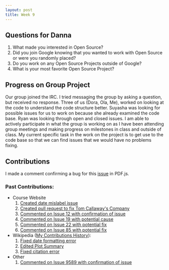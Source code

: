 ```yaml
--- 
layout: post
title: Week 9
---
```


## Questions for Danna
1. What made you interested in Open Source?
2. Did you join Google knowing that you wanted to work with Open Source or were you randomly placed?
3. Do you work on any Open Source Projects outside of Google?
4. What is your most favorite Open Source Project?

## Progress on Group Project
Our group joined the IRC. I tried messaging the group by asking a question, but received no response. Three of us (Dora, Ola, Me), worked on looking at the code to understand the code structure better. Suyasha was looking for possible issues for us to work on because she already examined the code base. Ryan was looking through open and closed issues. I am able to actively participate in what the group is working on as I have been attending group meetings and making progress on milestones in class and outside of class. My current specific task in the work on the project is to get use to the code base so that we can find issues that we would have no problems fixing. 

## Contributions
I made a comment confirming a bug for this [issue](https://github.com/mozilla/pdf.js/issues/5499) in PDF.js. 

### Past Contributions:
* Course Website  
  1. [Created date mislabel issue](https://github.com/joannakl/cs480_s18/issues/9)
  2. [Created pull request to fix Tom Callaway's Company](https://github.com/joannakl/cs480_s18/pull/56)
  3. [Commented on Issue 12 with confirmation of issue](https://github.com/joannakl/cs480_s18/issues/12)
  4. [Commented on Issue 19 with potential cause](https://github.com/joannakl/cs480_s18/issues/19)
  5. [Commented on Issue 22 with potential fix](https://github.com/joannakl/cs480_s18/issues/22)
  6. [Commented on Issue 85 with potential fix](https://github.com/joannakl/cs480_s18/issues/85)
* Wikipedia ([My Contributions History](https://en.wikipedia.org/wiki/Special:Contributions/CarrotWater)): 
  1. [Fixed date formatting error](https://en.wikipedia.org/w/index.php?title=Love_Live!_Sunshine!!&oldid=824717197)
  2. [Edited Plot Summary](https://en.wikipedia.org/w/index.php?title=Love_Live!_Sunshine!!&oldid=824967655)
  3. [Fixed citation error](https://en.wikipedia.org/w/index.php?title=Black_Butler&oldid=828709889)
* Other
  1. [Commented on Issue 9589 with confirmation of issue](https://github.com/mozilla/pdf.js/issues/9589)
